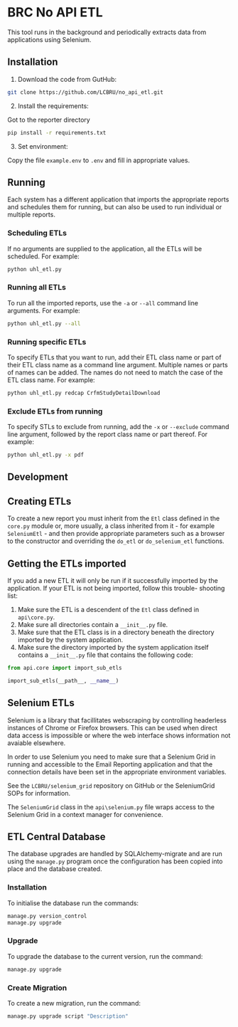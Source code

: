 # BRC No API ETL

This tool runs in the background and periodically extracts data
from applications using Selenium.

## Installation

1. Download the code from GutHub:

```bash
git clone https://github.com/LCBRU/no_api_etl.git
```

2. Install the requirements:

Got to the reporter directory

```bash
pip install -r requirements.txt
```

3. Set environment:

Copy the file `example.env` to `.env` and fill in appropriate values.

## Running

Each system has a different application that imports the appropriate reports
and schedules them for running, but can also be used to run individual or
multiple reports.

### Scheduling ETLs

If no arguments are supplied to the application, all the ETLs will be
scheduled.  For example:

```bash
python uhl_etl.py
```

### Running all ETLs

To run all the imported reports, use the `-a` or `--all` command line
arguments.  For example:

```bash
python uhl_etl.py --all
```

### Running specific ETLs

To specify ETLs that you want to run, add their ETL class
name or part of their ETL class name as a command line argument.  Multiple
names or parts of names can be added.  The names do not need to match the
case of the ETL class name.  For example:

```bash
python uhl_etl.py redcap CrfmStudyDetailDownload
```

### Exclude ETLs from running

To specify STLs to exclude from running, add the `-x` or `--exclude`
command line argument, followed by the report class name or part thereof.
For example:

```bash
python uhl_etl.py -x pdf
```

## Development

## Creating ETLs

To create a new report you must inherit from the `Etl` class defined in the
`core.py` module or, more usually, a class inherited from it - for example `SeleniumEtl` - and then provide appropriate parameters such as a browser to the constructor and overriding the `do_etl` or `do_selenium_etl` functions.

## Getting the ETLs imported

If you add a new ETL it will only be run if it successfully imported by
the application.  If your ETL is not being imported, follow this trouble-
shooting list:

1. Make sure the ETL is a descendent of the `Etl` class defined in
`api\core.py`.
2. Make sure all directories contain a `__init__.py` file.
3. Make sure that the ETL class is in a directory beneath the
directory imported by the system application.
3. Make sure the directory imported by the system application itself contains
a `__init__.py` file that contains the following code:

```python
from api.core import import_sub_etls

import_sub_etls(__path__, __name__)

```

## Selenium ETLs

Selenium is a library that facillitates webscraping by controlling headerless
instances of Chrome or Firefox browsers.  This can be used when direct data
access is impossible or where the web interface shows information not avaiable
elsewhere.

In order to use Selenium you need to make sure that a Selenium Grid in running
and accessible to the Email Reporting application and that the connection
details have been set in the appropriate environment variables.

See the `LCBRU/selenium_grid` repository on GitHub or the SeleniumGrid SOPs for information.

The `SeleniumGrid` class in the `api\selenium.py` file wraps access to the
Selenium Grid in a context manager for convenience.

## ETL Central  Database

The database upgrades are handled by SQLAlchemy-migrate and are run using the `manage.py`
program once the configuration has been copied into place and the database created.

### Installation

To initialise the database run the commands:

```bash
manage.py version_control
manage.py upgrade
```

### Upgrade

To upgrade the database to the current version, run the command:

```bash
manage.py upgrade
```

### Create Migration

To create a new migration, run the command:

```bash
manage.py upgrade script "Description"
```